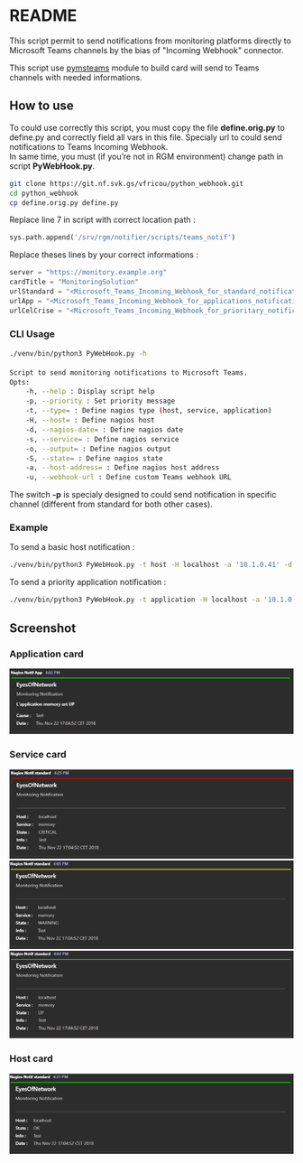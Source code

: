 # README

This script permit to send notifications from monitoring platforms directly to Microsoft Teams channels by the bias of "Incoming Webhook" connector.

This script use [pymsteams](https://github.com/rveachkc/pymstreams) module to build card will send to Teams channels with needed informations.

## How to use

To could use correctly this script, you must copy the file __**define.orig.py**__ to define.py and correctly field all vars in this file. Specialy url to could send notifications to Teams Incoming Webhook.  
In same time, you must (if you’re not in RGM environment) change path in script __**PyWebHook.py**__.

```bash
git clone https://git.nf.svk.gs/vfricou/python_webhook.git
cd python_webhook
cp define.orig.py define.py
```

Replace line 7 in script with correct location path :

```python
sys.path.append('/srv/rgm/notifier/scripts/teams_notif')
```

Replace theses lines by your correct informations :
```python
server = "https://monitory.example.org"
cardTitle = "MonitoringSolution"
urlStandard = "<Microsoft_Teams_Incoming_Webhook_for_standard_notifications>"
urlApp = "<Microsoft_Teams_Incoming_Webhook_for_applications_notifications>"
urlCelCrise = "<Microsoft_Teams_Incoming_Webhook_for_prioritary_notifications>"
```

### CLI Usage

```bash
./venv/bin/python3 PyWebHook.py -h

Script to send monitoring notifications to Microsoft Teams.
Opts:
    -h, --help : Display script help
    -p, --priority : Set priority message
    -t, --type= : Define nagios type (host, service, application)
    -H, --host= : Define nagios host
    -d, --nagios-date= : Define nagios date
    -s, --service= : Define nagios service
    -o, --output= : Define nagios output
    -S, --state= : Define nagios state
    -a, --host-address= : Define nagios host address
    -u, --webhook-url : Define custom Teams webhook URL
```

The switch **-p** is specialy designed to could send notification in specific channel (different from standard for both other cases).

### Example

To send a basic host notification :

```bash
./venv/bin/python3 PyWebHook.py -t host -H localhost -a '10.1.0.41' -d 'Thu Nov 22 17:04:52 CET 2018' -o 'Test' -S 'OK'
```

To send a priority application notification :

```bash
./venv/bin/python3 PyWebHook.py -t application -H localhost -a '10.1.0.41' -d 'Thu Nov 22 17:04:52 CET 2018' -s 'Application Test' -o 'Test' -S 'CRITICAL' -p
```

## Screenshot

### Application card
![application_notif_up](./screenshots/application_notif_up.png)

### Service card
![standard_notif_critical_service](./screenshots/standard_notif_critical_service.png)
![standard_notif_warning_service](./screenshots/standard_notif_warning_service.png)
![standard_notif_up_service](./screenshots/standard_notif_up_service.png)

### Host card
![standard_notif_up_host](./screenshots/standard_notif_up_host.png)